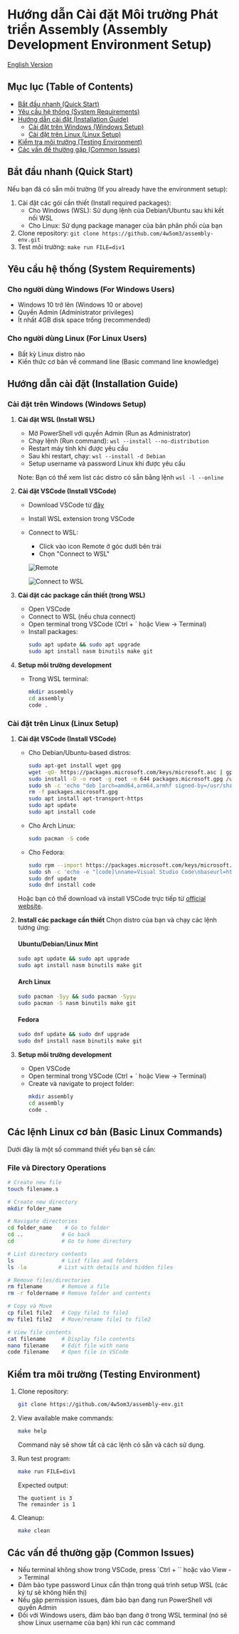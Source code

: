 # Hướng dẫn Cài đặt Môi trường Phát triển Assembly (Assembly Development Environment Setup)

[English Version](readme-en.md)

## Mục lục (Table of Contents)
- [Bắt đầu nhanh (Quick Start)](#bắt-đầu-nhanh)
- [Yêu cầu hệ thống (System Requirements)](#yêu-cầu-hệ-thống)
- [Hướng dẫn cài đặt (Installation Guide)](#hướng-dẫn-cài-đặt)
  - [Cài đặt trên Windows (Windows Setup)](#cài-đặt-trên-windows)
  - [Cài đặt trên Linux (Linux Setup)](#cài-đặt-trên-linux)
- [Kiểm tra môi trường (Testing Environment)](#kiểm-tra-môi-trường)
- [Các vấn đề thường gặp (Common Issues)](#các-vấn-đề-thường-gặp)

## Bắt đầu nhanh (Quick Start)
Nếu bạn đã có sẵn môi trường (If you already have the environment setup):
1. Cài đặt các gói cần thiết (Install required packages):
   - Cho Windows (WSL): Sử dụng lệnh của Debian/Ubuntu sau khi kết nối WSL
   - Cho Linux: Sử dụng package manager của bản phân phối của bạn
2. Clone repository: `git clone https://github.com/4w5om3/assembly-env.git`
3. Test môi trường: `make run FILE=div1`

## Yêu cầu hệ thống (System Requirements)

### Cho người dùng Windows (For Windows Users)
- Windows 10 trở lên (Windows 10 or above)
- Quyền Admin (Administrator privileges)
- Ít nhất 4GB disk space trống (recommended)

### Cho người dùng Linux (For Linux Users)
- Bất kỳ Linux distro nào
- Kiến thức cơ bản về command line (Basic command line knowledge)

## Hướng dẫn cài đặt (Installation Guide)

### Cài đặt trên Windows (Windows Setup)

1. **Cài đặt WSL (Install WSL)**
   - Mở PowerShell với quyền Admin (Run as Administrator)
   - Chạy lệnh (Run command): `wsl --install --no-distribution`
   - Restart máy tính khi được yêu cầu
   - Sau khi restart, chạy: `wsl --install -d Debian`
   - Setup username và password Linux khi được yêu cầu
   
   Note: Bạn có thể xem list các distro có sẵn bằng lệnh `wsl -l --online`

2. **Cài đặt VSCode (Install VSCode)**
   - Download VSCode từ [đây](https://code.visualstudio.com/download)
   - Install WSL extension trong VSCode
   - Connect to WSL:
     - Click vào icon Remote ở góc dưới bên trái
     - Chọn "Connect to WSL"
     
     ![Remote](./image/remote.png)

     ![Connect to WSL](./image/connect.png)

3. **Cài đặt các package cần thiết (trong WSL)**
   - Open VSCode
   - Connect to WSL (nếu chưa connect)
   - Open terminal trong VSCode (Ctrl + ` hoặc View -> Terminal)
   - Install packages:
     ```bash
     sudo apt update && sudo apt upgrade
     sudo apt install nasm binutils make git
     ```

4. **Setup môi trường development**
   - Trong WSL terminal:
     ```bash
     mkdir assembly
     cd assembly
     code .
     ```

### Cài đặt trên Linux (Linux Setup)

1. **Cài đặt VSCode (Install VSCode)**
   - Cho Debian/Ubuntu-based distros:
     ```bash
     sudo apt-get install wget gpg
     wget -qO- https://packages.microsoft.com/keys/microsoft.asc | gpg --dearmor > packages.microsoft.gpg
     sudo install -D -o root -g root -m 644 packages.microsoft.gpg /usr/share/keyrings/packages.microsoft.gpg
     sudo sh -c 'echo "deb [arch=amd64,arm64,armhf signed-by=/usr/share/keyrings/packages.microsoft.gpg] https://packages.microsoft.com/repos/code stable main" > /etc/apt/sources.list.d/vscode.list'
     rm -f packages.microsoft.gpg
     sudo apt install apt-transport-https
     sudo apt update
     sudo apt install code
     ```
   
   - Cho Arch Linux:
     ```bash
     sudo pacman -S code
     ```
   
   - Cho Fedora:
     ```bash
     sudo rpm --import https://packages.microsoft.com/keys/microsoft.asc
     sudo sh -c 'echo -e "[code]\nname=Visual Studio Code\nbaseurl=https://packages.microsoft.com/yumrepos/vscode\nenabled=1\ngpgcheck=1\ngpgkey=https://packages.microsoft.com/keys/microsoft.asc" > /etc/yum.repos.d/vscode.repo'
     sudo dnf update
     sudo dnf install code
     ```

   Hoặc bạn có thể download và install VSCode trực tiếp từ [official website](https://code.visualstudio.com/download).

2. **Install các package cần thiết**
   Chọn distro của bạn và chạy các lệnh tương ứng:

   #### Ubuntu/Debian/Linux Mint
   ```bash
   sudo apt update && sudo apt upgrade
   sudo apt install nasm binutils make git
   ```

   #### Arch Linux
   ```bash
   sudo pacman -Syy && sudo pacman -Syyu
   sudo pacman -S nasm binutils make git
   ```

   #### Fedora
   ```bash
   sudo dnf update && sudo dnf upgrade
   sudo dnf install nasm binutils make git
   ```

3. **Setup môi trường development**
   - Open VSCode
   - Open terminal trong VSCode (Ctrl + ` hoặc View -> Terminal)
   - Create và navigate to project folder:
     ```bash
     mkdir assembly
     cd assembly
     code .
     ```

## Các lệnh Linux cơ bản (Basic Linux Commands)

Dưới đây là một số command thiết yếu bạn sẽ cần:

### File và Directory Operations
```bash
# Create new file
touch filename.s

# Create new directory
mkdir folder_name

# Navigate directories
cd folder_name    # Go to folder
cd ..            # Go back
cd               # Go to home directory

# List directory contents
ls               # List files and folders
ls -la          # List with details and hidden files

# Remove files/directories
rm filename      # Remove a file
rm -r foldername # Remove folder and contents

# Copy và Move
cp file1 file2   # Copy file1 to file2
mv file1 file2   # Move/rename file1 to file2

# View file contents
cat filename     # Display file contents
nano filename    # Edit file with nano
code filename    # Open file in VSCode
```

## Kiểm tra môi trường (Testing Environment)

1. Clone repository:
   ```bash
   git clone https://github.com/4w5om3/assembly-env.git
   ```

2. View available make commands:
   ```bash
   make help
   ```
   Command này sẽ show tất cả các lệnh có sẵn và cách sử dụng.

3. Run test program:
   ```bash
   make run FILE=div1
   ```
   Expected output:
   ```
   The quotient is 3
   The remainder is 1
   ```

4. Cleanup:
   ```bash
   make clean
   ```

## Các vấn đề thường gặp (Common Issues)

- Nếu terminal không show trong VSCode, press `Ctrl + `` hoặc vào View -> Terminal
- Đảm bảo type password Linux cẩn thận trong quá trình setup WSL (các ký tự sẽ không hiển thị)
- Nếu gặp permission issues, đảm bảo bạn đang run PowerShell với quyền Admin
- Đối với Windows users, đảm bảo bạn đang ở trong WSL terminal (nó sẽ show Linux username của bạn) khi run các command
